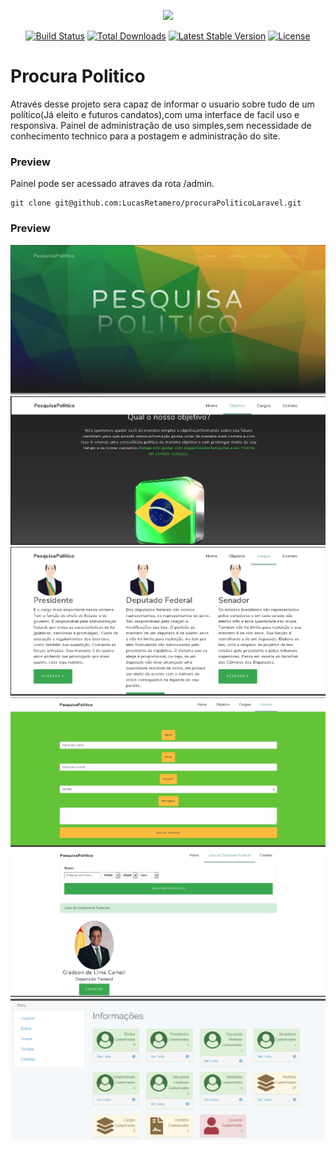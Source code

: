 <p align="center"><img src="https://laravel.com/assets/img/components/logo-laravel.svg"></p>

<p align="center">
<a href="https://travis-ci.org/laravel/framework"><img src="https://travis-ci.org/laravel/framework.svg" alt="Build Status"></a>
<a href="https://packagist.org/packages/laravel/framework"><img src="https://poser.pugx.org/laravel/framework/d/total.svg" alt="Total Downloads"></a>
<a href="https://packagist.org/packages/laravel/framework"><img src="https://poser.pugx.org/laravel/framework/v/stable.svg" alt="Latest Stable Version"></a>
<a href="https://packagist.org/packages/laravel/framework"><img src="https://poser.pugx.org/laravel/framework/license.svg" alt="License"></a>
</p>

# Procura Politico
Através desse projeto sera capaz de informar o usuario sobre tudo de um político(Já eleito e futuros candatos),com uma interface
de facil uso e responsiva. Painel de administração de uso simples,sem necessidade de conhecimento technico para a postagem e administração do site.

### Preview
Painel pode ser acessado atraves da rota /admin.
```
git clone git@github.com:LucasRetamero/procuraPoliticoLaravel.git
```

### Preview
![Image of Yaktocat](https://github.com/LucasRetamero/procuraPoliticoLaravel/blob/master/public/img/projeto/inicio%20pt%201.png)
![Image of Yaktocat](https://github.com/LucasRetamero/procuraPoliticoLaravel/blob/master/public/img/projeto/inicio%20pt%202.png)
![Image of Yaktocat](https://github.com/LucasRetamero/procuraPoliticoLaravel/blob/master/public/img/projeto/inicio%20pt%203.png)
![Image of Yaktocat](https://github.com/LucasRetamero/procuraPoliticoLaravel/blob/master/public/img/projeto/inicio%20pt%204.png)
![Image of Yaktocat](https://github.com/LucasRetamero/procuraPoliticoLaravel/blob/master/public/img/projeto/inicio%20pt%205.png)
![Image of Yaktocat](https://github.com/LucasRetamero/procuraPoliticoLaravel/blob/master/public/img/projeto/inicio%20pt%206.png)

